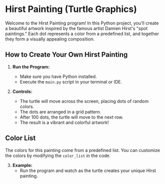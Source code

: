 # Hirst Painting (Turtle Graphics)

Welcome to the Hirst Painting program! In this Python project, you'll create a beautiful artwork inspired by the famous artist Damien Hirst's "spot paintings." Each dot represents a color from a predefined list, and together they form a visually appealing composition.

## How to Create Your Own Hirst Painting

1. **Run the Program:**
   - Make sure you have Python installed.
   - Execute the `main.py` script in your terminal or IDE.

2. **Controls:**
   - The turtle will move across the screen, placing dots of random colors.
   - The dots are arranged in a grid pattern.
   - After 100 dots, the turtle will move to the next row.
   - The result is a vibrant and colorful artwork!

## Color List
The colors for this painting come from a predefined list. You can customize the colors by modifying the `color_list` in the code.

3. **Example:**
   - Run the program and watch as the turtle creates your unique Hirst painting.
